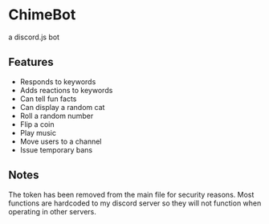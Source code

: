 # ChimeBot
a discord.js bot

## Features
* Responds to keywords
* Adds reactions to keywords
* Can tell fun facts
* Can display a random cat
* Roll a random number
* Flip a coin
* Play music
* Move users to a channel
* Issue temporary bans

## Notes
The token has been removed from the main file for security reasons.
Most functions are hardcoded to my discord server so they will not function when operating in other servers.
